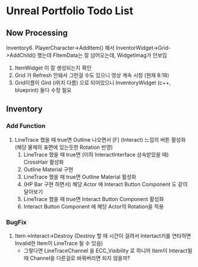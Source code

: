 # Unreal Portfolio Todo List

## Now Processing
Inventory6. PlayerCharacter->AddItem() 해서 InventorWidget->Grid->AddChild() 했는데 FItemData는 잘 넘어오는데, WidgetImag가 안보임
1. ItemWidget 이 잘 생성되는지 확인
2. Grid 가 Refresh 안돼서 그런걸 수도 있으니 영상 계속 시청 (현재 8:18)
3. Grid이름이 Gird (i위치 다름) 으로 되어있으니 InventoryWidget (c++, blueprint) 둘다 수정 필요


## Inventory
### Add Function
1. LineTrace 했을 때 true면 Outline 나오면서 [F] (Interact) 느낌의 버튼 활성화 (해당 물체의 표면에 있는듯한 Rotation 반영)
    1. LineTrace 했을 때 true면 (이하 InteractInterface 상속받았을 때) CrossHair 활성화
    2. Outline Material 구현
    3. LineTrace 했을 때 true면 Outline Material 활성화
    4. (HP Bar 구현 하면서) 해당 Actor 에 Interact Button Component 도 같이 달아보기
    5. LineTrace 했을 때 true면 Interact Button Component 활성화
    6. Interact Button Component 에 해당 Actor의 Rotation을 적용
### BugFix
1. Item->Interact->Destroy (Destroy 할 때 시간이 걸려서 Intertact키를 연타하면 Invalid한 Item이 LineTrace 될 수 있음)
    * 그렇다면 LineTraceChannel 을 ECC_Visibility 로 하니까 Item이 Interact될 때 Channel을 다른걸로 바꿔버리면 되지 않을까?